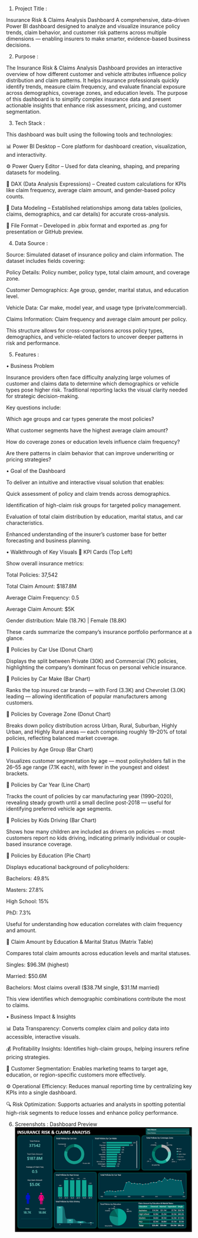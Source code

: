 1. Project Title :

Insurance Risk & Claims Analysis Dashboard
A comprehensive, data-driven Power BI dashboard designed to analyze and visualize insurance policy trends, claim behavior, and customer risk patterns across multiple dimensions — enabling insurers to make smarter, evidence-based business decisions.

2. Purpose :

The Insurance Risk & Claims Analysis Dashboard provides an interactive overview of how different customer and vehicle attributes influence policy distribution and claim patterns. It helps insurance professionals quickly identify trends, measure claim frequency, and evaluate financial exposure across demographics, coverage zones, and education levels.
The purpose of this dashboard is to simplify complex insurance data and present actionable insights that enhance risk assessment, pricing, and customer segmentation.

3. Tech Stack :

This dashboard was built using the following tools and technologies:

📊 Power BI Desktop – Core platform for dashboard creation, visualization, and interactivity.

⚙️ Power Query Editor – Used for data cleaning, shaping, and preparing datasets for modeling.

🧮 DAX (Data Analysis Expressions) – Created custom calculations for KPIs like claim frequency, average claim amount, and gender-based policy counts.

🧠 Data Modeling – Established relationships among data tables (policies, claims, demographics, and car details) for accurate cross-analysis.

📁 File Format – Developed in .pbix format and exported as .png for presentation or GitHub preview.

4. Data Source :

Source: Simulated dataset of insurance policy and claim information.
The dataset includes fields covering:

Policy Details: Policy number, policy type, total claim amount, and coverage zone.

Customer Demographics: Age group, gender, marital status, and education level.

Vehicle Data: Car make, model year, and usage type (private/commercial).

Claims Information: Claim frequency and average claim amount per policy.

This structure allows for cross-comparisons across policy types, demographics, and vehicle-related factors to uncover deeper patterns in risk and performance.

5. Features :

• Business Problem

Insurance providers often face difficulty analyzing large volumes of customer and claims data to determine which demographics or vehicle types pose higher risk. Traditional reporting lacks the visual clarity needed for strategic decision-making.

Key questions include:

Which age groups and car types generate the most policies?

What customer segments have the highest average claim amount?

How do coverage zones or education levels influence claim frequency?

Are there patterns in claim behavior that can improve underwriting or pricing strategies?

• Goal of the Dashboard

To deliver an intuitive and interactive visual solution that enables:

Quick assessment of policy and claim trends across demographics.

Identification of high-claim risk groups for targeted policy management.

Evaluation of total claim distribution by education, marital status, and car characteristics.

Enhanced understanding of the insurer’s customer base for better forecasting and business planning.

• Walkthrough of Key Visuals
🔹 KPI Cards (Top Left)

Show overall insurance metrics:

Total Policies: 37,542

Total Claim Amount: $187.8M

Average Claim Frequency: 0.5

Average Claim Amount: $5K

Gender distribution: Male (18.7K) | Female (18.8K)

These cards summarize the company’s insurance portfolio performance at a glance.

🔹 Policies by Car Use (Donut Chart)

Displays the split between Private (30K) and Commercial (7K) policies, highlighting the company’s dominant focus on personal vehicle insurance.

🔹 Policies by Car Make (Bar Chart)

Ranks the top insured car brands — with Ford (3.3K) and Chevrolet (3.0K) leading — allowing identification of popular manufacturers among customers.

🔹 Policies by Coverage Zone (Donut Chart)

Breaks down policy distribution across Urban, Rural, Suburban, Highly Urban, and Highly Rural areas — each comprising roughly 19–20% of total policies, reflecting balanced market coverage.

🔹 Policies by Age Group (Bar Chart)

Visualizes customer segmentation by age — most policyholders fall in the 26–55 age range (7.1K each), with fewer in the youngest and oldest brackets.

🔹 Policies by Car Year (Line Chart)

Tracks the count of policies by car manufacturing year (1990–2020), revealing steady growth until a small decline post-2018 — useful for identifying preferred vehicle age segments.

🔹 Policies by Kids Driving (Bar Chart)

Shows how many children are included as drivers on policies — most customers report no kids driving, indicating primarily individual or couple-based insurance coverage.

🔹 Policies by Education (Pie Chart)

Displays educational background of policyholders:

Bachelors: 49.8%

Masters: 27.8%

High School: 15%

PhD: 7.3%

Useful for understanding how education correlates with claim frequency and amount.

🔹 Claim Amount by Education & Marital Status (Matrix Table)

Compares total claim amounts across education levels and marital statuses.

Singles: $96.3M (highest)

Married: $50.6M

Bachelors: Most claims overall ($38.7M single, $31.1M married)

This view identifies which demographic combinations contribute the most to claims.

• Business Impact & Insights

📊 Data Transparency: Converts complex claim and policy data into accessible, interactive visuals.

💰 Profitability Insights: Identifies high-claim groups, helping insurers refine pricing strategies.

👥 Customer Segmentation: Enables marketing teams to target age, education, or region-specific customers more effectively.

⚙️ Operational Efficiency: Reduces manual reporting time by centralizing key KPIs into a single dashboard.

🔍 Risk Optimization: Supports actuaries and analysts in spotting potential high-risk segments to reduce losses and enhance policy performance.

6. Screenshots :
Dashboard Preview
![Insurance Risk & Claims Analysis Dashboard](https://github.com/SyedAdnan95/Insurance-Risk-Claims-Analysis-Dashboard/blob/main/Snapshot%20of%20the%20Dashboard.png)
